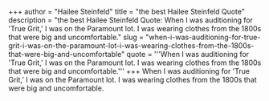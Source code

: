 +++
author = "Hailee Steinfeld"
title = "the best Hailee Steinfeld Quote"
description = "the best Hailee Steinfeld Quote: When I was auditioning for 'True Grit,' I was on the Paramount lot. I was wearing clothes from the 1800s that were big and uncomfortable."
slug = "when-i-was-auditioning-for-true-grit-i-was-on-the-paramount-lot-i-was-wearing-clothes-from-the-1800s-that-were-big-and-uncomfortable"
quote = '''When I was auditioning for 'True Grit,' I was on the Paramount lot. I was wearing clothes from the 1800s that were big and uncomfortable.'''
+++
When I was auditioning for 'True Grit,' I was on the Paramount lot. I was wearing clothes from the 1800s that were big and uncomfortable.

